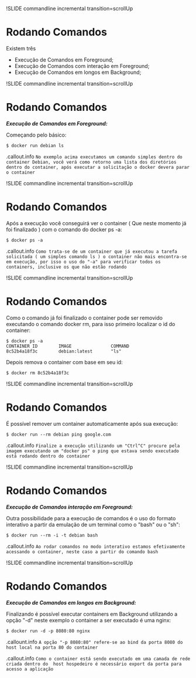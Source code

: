 !SLIDE commandline incremental transition=scrollUp
# Rodando Comandos

Existem três 

- Execução de Comandos em Foreground;
- Execução de Comandos com interação em Foreground;
- Execução de Comandos em longos em Background;  

!SLIDE commandline incremental transition=scrollUp
# Rodando Comandos

***Execução de Comandos em Foreground:***

Começando pelo básico:

    $ docker run debian ls

.callout.info `No exemplo acima executamos um comando simples dentro do container Debian, você verá como retorno uma lista dos diretórios dentro do container, após executar a solicitação o docker devera parar o container`

!SLIDE commandline incremental transition=scrollUp
# Rodando Comandos

Após a execução você conseguirá ver o container ( Que neste momento já foi finalizado ) com o comando do docker ps -a:

    $ docker ps -a

.callout.info `Como trata-se de um container que já executou a tarefa solicitada ( um simples comando ls ) o container não mais encontra-se em execução, por isso o uso do "-a" para verificar todos os containers, inclusive os que não estão rodando`

!SLIDE commandline incremental transition=scrollUp
# Rodando Comandos

Como o comando já foi finalizado o container pode ser removido executando o comando docker rm, para isso primeiro localizar o id do container:

    $ docker ps -a
    CONTAINER ID        IMAGE               COMMAND
    8c52b4a18f3c        debian:latest       "ls"                

Depois remova o container com base em seu id:

    $ docker rm 8c52b4a18f3c

!SLIDE commandline incremental transition=scrollUp
# Rodando Comandos

É possível remover um container automaticamente após sua execução:

    $ docker run --rm debian ping google.com

.callout.info `Finalize a execução utilizando um "Ctrl^C" procure pela imagem executando um "docker ps" o ping que estava sendo executado está rodando dentro do container`

!SLIDE commandline incremental transition=scrollUp
# Rodando Comandos

***Execução de Comandos interação em Foreground:***

Outra possibilidade para a execução de comandos é o uso do formato interativo a partir da emulação de um terminal como o "bash" ou o "sh":

    $ docker run --rm -i -t debian bash

.callout.info `Ao rodar comandos no modo interativo estamos efetivamente acessando o container, neste caso a partir do comando bash`

!SLIDE commandline incremental transition=scrollUp
# Rodando Comandos

***Execução de Comandos em longos em Background:***

Finalizando é possível executar containers em Background utilizando a opção "-d" neste exemplo o container a ser executado é uma nginx:

    $ docker run -d -p 8080:80 nginx

.callount.info `A opção "-p 8080:80" refere-se ao bind da porta 8080 do host local na porta 80 do container`

.callout.info `Como o container está sendo executado em uma camada de rede criada dentro do  host hospedeiro é necessário export da porta para acesso a aplicação`